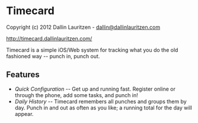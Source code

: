 # Timecard 

Copyright (c) 2012 Dallin Lauritzen - <dallin@dallinlauritzen.com>

<http://timecard.dallinlauritzen.com/>

Timecard is a simple iOS/Web system for tracking what you do the old
fashioned way -- punch in, punch out.

## Features

* _Quick Configuration_ -- Get up and running fast. Register online or
  through the phone, add some tasks, and punch in!
* _Daily History_ -- Timecard remembers all punches and groups them by
  day. Punch in and out as often as you like; a running total for the
  day will appear.



